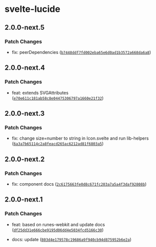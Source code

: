 # svelte-lucide

## 2.0.0-next.5

### Patch Changes

- fix: peerDependencies ([`b7448ddf7fd002eba65e6d0ad1b3572a668da6a8`](https://github.com/shinokada/svelte-lucide/commit/b7448ddf7fd002eba65e6d0ad1b3572a668da6a8))

## 2.0.0-next.4

### Patch Changes

- feat: extends SVGAttributes<SVGElement> ([`e70e611c181ab58c8e04475306797a1660e21f32`](https://github.com/shinokada/svelte-lucide/commit/e70e611c181ab58c8e04475306797a1660e21f32))

## 2.0.0-next.3

### Patch Changes

- fix: change size=number to string in Icon.svelte and run lib-helpers ([`6a3a7b65114c2a8feacd265ac6212ad81f6803a5`](https://github.com/shinokada/svelte-lucide/commit/6a3a7b65114c2a8feacd265ac6212ad81f6803a5))

## 2.0.0-next.2

### Patch Changes

- fix: component docs ([`2c6175663fe0d8c671fc203a7a5a4f3daf92808b`](https://github.com/shinokada/svelte-lucide/commit/2c6175663fe0d8c671fc203a7a5a4f3daf92808b))

## 2.0.0-next.1

### Patch Changes

- feat: based on runes-webkit and update docs ([`df25dd31e666cbe9195d06dd4e5034fcd5166c30`](https://github.com/shinokada/svelte-lucide/commit/df25dd31e666cbe9195d06dd4e5034fcd5166c30))

- docs: update ([`803d4e179578c19686a9f940cb94d875952b6e2a`](https://github.com/shinokada/svelte-lucide/commit/803d4e179578c19686a9f940cb94d875952b6e2a))
